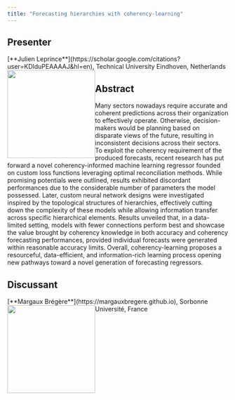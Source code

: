 ```yaml
---
title: "Forecasting hierarchies with coherency-learning"
---
```


## Presenter

<div class = "figure">
[**Julien Leprince**](https://scholar.google.com/citations?user=KDlduPEAAAAJ&hl=en), Technical University Eindhoven, Netherlands
<img src="/img/leprince.png"  width=200px height=200px style="float:left">
</div>

## Abstract

Many sectors nowadays require accurate and coherent predictions across their organization to effectively operate. Otherwise, decision-makers would be planning based on disparate views of the future, resulting in inconsistent decisions across their sectors. To exploit the coherency requirement of the produced forecasts, recent research has put forward a novel coherency-informed machine learning regressor founded on custom loss functions leveraging optimal reconciliation methods. While promising potentials were outlined, results exhibited discordant performances due to the considerable number of parameters the model possessed. Later, custom neural network designs were investigated inspired by the topological structures of hierarchies, effectively cutting down the complexity of these models while allowing information transfer across specific hierarchical elements. Results unveiled that, in a data-limited setting, models with fewer connections perform best and showcase the value brought by coherency knowledge in both accuracy and coherency forecasting performances, provided individual forecasts were generated within reasonable accuracy limits. Overall, coherency-learning proposes a resourceful, data-efficient, and information-rich learning process opening new pathways toward a novel generation of forecasting regressors.

## Discussant

<div class = "figure">
[**Margaux Brégère**](https://margauxbregere.github.io), Sorbonne Université, France
<img src=/img/margaux.png  width=200px height=200px style="float:left">
</div>
